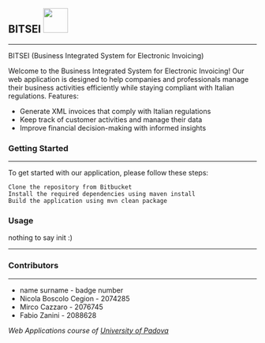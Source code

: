 ## 
<h2> BITSEI <img src="https://media.giphy.com/media/mGcNjsfWAjY5AEZNw6/giphy.gif" width="50"></h2>

---
BITSEI (Business Integrated System for Electronic Invoicing)

Welcome to the Business Integrated System for Electronic Invoicing! Our web application is designed to help companies and professionals manage their business activities efficiently while staying compliant with Italian regulations.
Features:

- Generate XML invoices that comply with Italian regulations
- Keep track of customer activities and manage their data
- Improve financial decision-making with informed insights

### Getting Started

----

To get started with our application, please follow these steps:

    Clone the repository from Bitbucket
    Install the required dependencies using maven install
    Build the application using mvn clean package

### Usage
nothing to say init :)

---

### Contributors

---
- name surname - badge number
- Nicola Boscolo Cegion - 2074285
- Mirco Cazzaro - 2076745
- Fabio Zanini - 2088628

<p><em>Web Applications course of <a href="http://www.unipd.it">University of Padova

